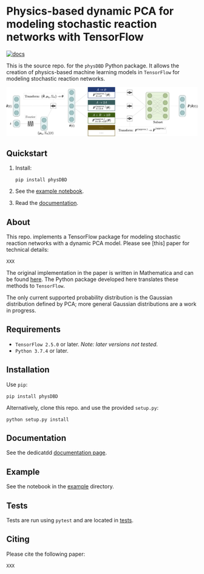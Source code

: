 # Physics-based dynamic PCA for modeling stochastic reaction networks with TensorFlow

[![docs](https://github.com/smrfeld/phys_dbd/actions/workflows/docs.yml/badge.svg)](https://github.com/smrfeld/phys_dbd/actions/workflows/docs.yml)

This is the source repo. for the `physDBD` Python package. It allows the creation of physics-based machine learning models in `TensorFlow` for modeling stochastic reaction networks.

<img src="readme_figures/fig_1.png" alt="drawing" width="800"/>

## Quickstart

1. Install:
    ```
    pip install physDBD
    ```
2. See the [example notebook](example/).

3. Read the [documentation](...).

## About

This repo. implements a TensorFlow package for modeling stochastic reaction networks with a dynamic PCA model. Please see [this] paper for technical details:
```
XXX
```
The original implementation in the paper is written in Mathematica and can be found [here](https://github.com/smrfeld/physics-based-ml-reaction-networks). The Python package developed here translates these methods to `TensorFlow`.

The only current supported probability distribution is the Gaussian distribution defined by PCA; more general Gaussian distributions are a work in progress.

## Requirements

* `TensorFlow 2.5.0` or later. *Note: later versions not tested.*
* `Python 3.7.4` or later.

## Installation

Use `pip`:
```
pip install physDBD
```
Alternatively, clone this repo. and use the provided `setup.py`:
```
python setup.py install
```

## Documentation

See the dedicatdd [documentation page](https://smrfeld.github.io/phys_dbd).

## Example

See the notebook in the [example](example/) directory.

## Tests

Tests are run using `pytest` and are located in [tests](tests/).

## Citing

Please cite the following paper:
```
XXX
```